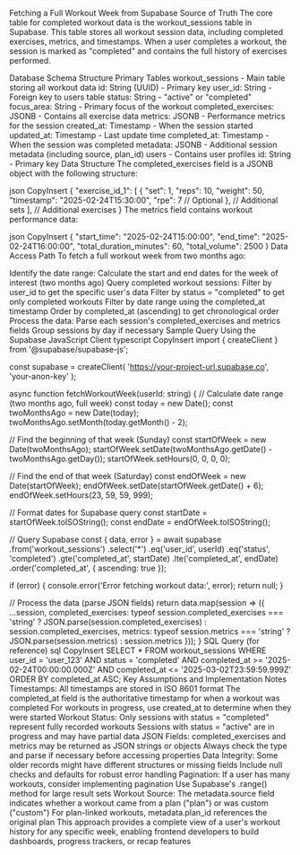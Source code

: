  Fetching a Full Workout Week from Supabase
Source of Truth
The core table for completed workout data is the workout_sessions table in Supabase. This table stores all workout session data, including completed exercises, metrics, and timestamps. When a user completes a workout, the session is marked as "completed" and contains the full history of exercises performed.

Database Schema Structure
Primary Tables
workout_sessions - Main table storing all workout data
id: String (UUID) - Primary key
user_id: String - Foreign key to users table
status: String - "active" or "completed"
focus_area: String - Primary focus of the workout
completed_exercises: JSONB - Contains all exercise data
metrics: JSONB - Performance metrics for the session
created_at: Timestamp - When the session started
updated_at: Timestamp - Last update time
completed_at: Timestamp - When the session was completed
metadata: JSONB - Additional session metadata (including source, plan_id)
users - Contains user profiles
id: String - Primary key
Data Structure
The completed_exercises field is a JSONB object with the following structure:

json
CopyInsert
{
  "exercise_id_1": [
    {
      "set": 1,
      "reps": 10,
      "weight": 50,
      "timestamp": "2025-02-24T15:30:00",
      "rpe": 7 // Optional
    },
    // Additional sets
  ],
  // Additional exercises
}
The metrics field contains workout performance data:

json
CopyInsert
{
  "start_time": "2025-02-24T15:00:00",
  "end_time": "2025-02-24T16:00:00",
  "total_duration_minutes": 60,
  "total_volume": 2500
}
Data Access Path
To fetch a full workout week from two months ago:

Identify the date range:
Calculate the start and end dates for the week of interest (two months ago)
Query completed workout sessions:
Filter by user_id to get the specific user's data
Filter by status = "completed" to get only completed workouts
Filter by date range using the completed_at timestamp
Order by completed_at (ascending) to get chronological order
Process the data:
Parse each session's completed_exercises and metrics fields
Group sessions by day if necessary
Sample Query
Using the Supabase JavaScript Client
typescript
CopyInsert
import { createClient } from '@supabase/supabase-js';

const supabase = createClient(
  'https://your-project-url.supabase.co',
  'your-anon-key'
);

async function fetchWorkoutWeek(userId: string) {
  // Calculate date range (two months ago, full week)
  const today = new Date();
  const twoMonthsAgo = new Date(today);
  twoMonthsAgo.setMonth(today.getMonth() - 2);
  
  // Find the beginning of that week (Sunday)
  const startOfWeek = new Date(twoMonthsAgo);
  startOfWeek.setDate(twoMonthsAgo.getDate() - twoMonthsAgo.getDay());
  startOfWeek.setHours(0, 0, 0, 0);
  
  // Find the end of that week (Saturday)
  const endOfWeek = new Date(startOfWeek);
  endOfWeek.setDate(startOfWeek.getDate() + 6);
  endOfWeek.setHours(23, 59, 59, 999);
  
  // Format dates for Supabase query
  const startDate = startOfWeek.toISOString();
  const endDate = endOfWeek.toISOString();
  
  // Query Supabase
  const { data, error } = await supabase
    .from('workout_sessions')
    .select('*')
    .eq('user_id', userId)
    .eq('status', 'completed')
    .gte('completed_at', startDate)
    .lte('completed_at', endDate)
    .order('completed_at', { ascending: true });
    
  if (error) {
    console.error('Error fetching workout data:', error);
    return null;
  }
  
  // Process the data (parse JSON fields)
  return data.map(session => ({
    ...session,
    completed_exercises: typeof session.completed_exercises === 'string' 
      ? JSON.parse(session.completed_exercises) 
      : session.completed_exercises,
    metrics: typeof session.metrics === 'string'
      ? JSON.parse(session.metrics)
      : session.metrics
  }));
}
SQL Query (for reference)
sql
CopyInsert
SELECT *
FROM workout_sessions
WHERE user_id = 'user_123'
AND status = 'completed'
AND completed_at >= '2025-02-24T00:00:00.000Z'
AND completed_at <= '2025-03-02T23:59:59.999Z'
ORDER BY completed_at ASC;
Key Assumptions and Implementation Notes
Timestamps:
All timestamps are stored in ISO 8601 format
The completed_at field is the authoritative timestamp for when a workout was completed
For workouts in progress, use created_at to determine when they were started
Workout Status:
Only sessions with status = "completed" represent fully recorded workouts
Sessions with status = "active" are in progress and may have partial data
JSON Fields:
completed_exercises and metrics may be returned as JSON strings or objects
Always check the type and parse if necessary before accessing properties
Data Integrity:
Some older records might have different structures or missing fields
Include null checks and defaults for robust error handling
Pagination:
If a user has many workouts, consider implementing pagination
Use Supabase's .range() method for large result sets
Workout Source:
The metadata.source field indicates whether a workout came from a plan ("plan") or was custom ("custom")
For plan-linked workouts, metadata.plan_id references the original plan
This approach provides a complete view of a user's workout history for any specific week, enabling frontend developers to build dashboards, progress trackers, or recap features